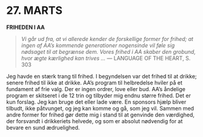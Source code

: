 # 27. MARTS

**FRIHEDEN I AA**

> *Vi går ud fra, at vi allerede kender de forskellige former for frihed; at ingen af AA’s kommende generationer nogensinde vil føle sig nødsaget til at begrænse dem. Vores frihed i AA skaber den grobund, hvor ægte kærlighed kan trives …*
> — LANGUAGE OF THE HEART, S. 303

Jeg havde en stærk trang til frihed. I begyndelsen var det frihed til at drikke; senere frihed til ikke at drikke. AA’s program til helbredelse hviler på et fundament af frie valg. Der er ingen ordrer, love eller bud. AA’s åndelige program er skitseret i de 12 trin og tilbyder mig endnu større frihed. Det er kun forslag. Jeg kan bruge det eller lade være. En sponsors hjælp bliver tilbudt, ikke påtvunget, og jeg kan komme og gå, som jeg vil. Sammen med andre former for frihed gør dette mig i stand til at genvinde den værdighed, der forsvandt i drikkeriets helvede, og som er absolut nødvendig for at bevare en sund ædruelighed.
